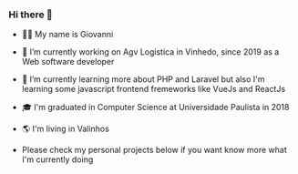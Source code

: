 ### Hi there 👋

- 👨‍💻 My name is Giovanni

- 🔭 I’m currently working on Agv Logistica in Vinhedo, since 2019 as a Web software developer

- 🌱 I’m currently learning more about PHP and Laravel but also I'm learning some javascript frontend fremeworks like VueJs and ReactJs

- 🎓 I'm graduated in Computer Science at Universidade Paulista in 2018 

- 🌎 I'm living in Valinhos

- Please check my personal projects below if you want know more what I'm currently doing
